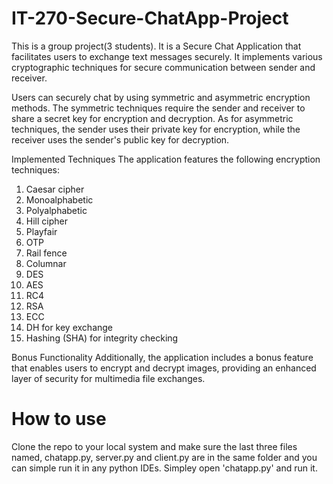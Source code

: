 # IT-270-Secure-ChatApp-Project

This is a group project(3 students). It is a Secure Chat Application that facilitates users to exchange text messages securely. It implements various cryptographic techniques for secure communication between sender and receiver.

Users can securely chat by using symmetric and asymmetric encryption methods. 
The symmetric techniques require the sender and receiver to share a secret key for encryption and decryption. 
As for asymmetric techniques, the sender uses their private key for encryption, while the receiver uses the sender's public key for decryption.

Implemented Techniques
The application features the following encryption techniques:
1.	Caesar cipher
2.	Monoalphabetic
3.	Polyalphabetic
4.	Hill cipher
5.	Playfair
6.	OTP
7.	Rail fence
8.	Columnar
9.	DES
10.	AES
11.	RC4
12.	RSA
13.	ECC
14.	DH for key exchange
15.	Hashing (SHA) for integrity checking

Bonus Functionality
Additionally, the application includes a bonus feature that enables users to encrypt and decrypt images, 
providing an enhanced layer of security for multimedia file exchanges.

# How to use

Clone the repo to your local system and make sure the last three files named, chatapp.py, server.py and client.py are in the same folder and 
you can simple run it in any python IDEs. Simpley open 'chatapp.py' and run it.


